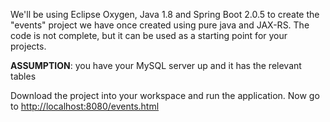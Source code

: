 We'll be using Eclipse Oxygen, Java 1.8 and Spring Boot 2.0.5 to create the "events" project we have once created using pure java and JAX-RS.
The code is not complete, but it can be used as a starting point for your projects.
<p>
<b>ASSUMPTION</b>: you have your MySQL server up and it has the relevant tables
</p>
Download the project into your workspace and run the application.
Now go to <a href="http://localhost:8080/events.html">http://localhost:8080/events.html</a>
